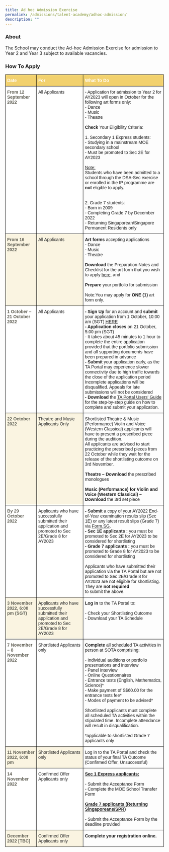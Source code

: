 ```yaml
---
title: Ad hoc Admission Exercise
permalink: /admissions/talent-academy/adhoc-admission/
description: ""
---
```

### About

The School may conduct the Ad-hoc Admission Exercise for admission to Year 2 and Year 3 subject to available vacancies.

### How To Apply

<style type="text/css">
.tg  {border-collapse:collapse;border-spacing:0;}
.tg td{border-color:black;border-style:solid;border-width:1px;font-family:Arial, sans-serif;font-size:14px;
  overflow:hidden;padding:10px 5px;word-break:normal;}
.tg th{border-color:black;border-style:solid;border-width:1px;font-family:Arial, sans-serif;font-size:14px;
  font-weight:normal;overflow:hidden;padding:10px 5px;word-break:normal;}
.tg .tg-1wig{font-weight:bold;text-align:left;vertical-align:top}
.tg .tg-r2j7{background-color:#F2D16E;color:#FFF;font-weight:bold;text-align:left;vertical-align:top}
.tg .tg-1tw9{background-color:#FFF;color:#5E5D52;font-weight:bold;text-align:left;vertical-align:top}
.tg .tg-tsok{background-color:#FFF;color:#222;text-align:left;vertical-align:top}
.tg .tg-0lax{text-align:left;vertical-align:top}
.tg .tg-sq7m{background-color:#FAF4E1;color:#5E5D52;font-weight:bold;text-align:left;vertical-align:top}
.tg .tg-gzb1{background-color:#FAF4E1;color:#222;text-align:left;vertical-align:top}
</style>
<table class="tg">
<thead>
  <tr>
    <th class="tg-r2j7"><span style="font-weight:bold;color:#FFF;background-color:#F2D16E">Date</span></th>
    <th class="tg-r2j7"><span style="font-weight:bold;color:#FFF;background-color:#F2D16E">For</span></th>
    <th class="tg-r2j7"><span style="font-weight:bold;color:#FFF;background-color:#F2D16E">What To Do</span></th>
  </tr>
</thead>
<tbody>
  <tr>
    <td class="tg-1tw9"><span style="color:#5E5D52;background-color:transparent">From 12 September 2022</span></td>
    <td class="tg-tsok">All Applicants</td>
    <td class="tg-0lax">- Application for admission to Year 2 for AY2023 will open in October for the following art forms only:<br>   - Dance<br>   - Music<br>   - Theatre<br><br><span style="font-weight:700;font-style:normal">Check </span>Your Eligibility Criteria:<br><br>1. Secondary 1 Express students:<br>   - Studying in a mainstream MOE secondary school<br>   - Must be promoted to Sec 2E for AY2023<br><br><span style="text-decoration:underline">Note:</span><br>Students who have been admitted to a school through the DSA-Sec exercise or enrolled in the IP programme are <span style="font-weight:bold">not</span> eligible to apply.<br><br><br>2. Grade 7 students:<br>   - Born in 2009<br>   - Completing Grade 7 by December 2022<br>   - Returning Singaporean/Singapore Permanent Residents only</td>
  </tr>
  <tr>
    <td class="tg-sq7m"><span style="color:#5E5D52;background-color:transparent">From 16 September 2022</span></td>
    <td class="tg-gzb1">All Applicants</td>
    <td class="tg-0lax"><span style="font-weight:700">Art forms </span>accepting applications<br>   - Dance<br>   - Music<br>   - Theatre<br><br><span style="font-weight:700">Download </span>the Preparation Notes and Checklist for the art form that you wish to apply <a rel="noopener noreferrer" target="_blank" href="https://www.sota.edu.sg/admissions/talent-academy/preparation-notes-checklists">here</a>, and<br><br><span style="font-weight:700">Prepare </span>your portfolio for submission<br><br><span style="font-weight:400;font-style:normal">Note:You may apply for </span><span style="font-weight:700">ONE (1) </span>art form only.</td>
  </tr>
  <tr>
    <td class="tg-1tw9"><span style="color:#5E5D52;background-color:transparent">1 October – 21 October 2022</span></td>
    <td class="tg-tsok">All Applicants</td>
    <td class="tg-0lax"><span style="font-weight:700">- Sign Up </span>for an account and <span style="font-weight:700">submit </span>your application from 1 October, 10:00 am (SGT) <a rel="noopener noreferrer" target="_blank" href="https://ta.sota.edu.sg/SOTA_DSA/">HERE</a><br><span style="font-weight:700">- Application closes </span>on 21 October, 5:00 pm (SGT)<br>- It takes about 45 minutes to 1 hour to complete the entire application provided that the portfolio submission and all supporting documents have been prepared in advance<br><span style="font-weight:700">- Submit </span>your application early, as the TA Portal may experience slower connectivity due to high traffic towards the close of the application period<br>Incomplete applications will be disqualified. Appeals for late submissions will not be considered<br><span style="font-weight:700">- Download </span>the <a rel="noopener noreferrer" target="_blank" href="https://www.sota.edu.sg/docs/default-source/ta-notes-checklists/2022/ta-portal-users-guide_final.pdf">TA Portal Users' Guide</a> for the step-by-step guide on how to complete and submit your application.</td>
  </tr>
  <tr>
    <td class="tg-sq7m"><span style="color:#5E5D52;background-color:transparent">22 October 2022</span></td>
    <td class="tg-gzb1">Theatre and Music Applicants Only</td>
    <td class="tg-0lax"><span style="font-weight:400;font-style:normal">Shortlisted Theatre &amp; Music (Performance) Violin and Voice (Western Classical) applicants will have to present a prescribed piece during the audition. </span><br><span style="font-weight:400;font-style:normal">All applicants are advised to start practicing the prescribed pieces from 22 October while they wait for the release of the shortlisting outcome on 3rd November.</span><br><br><span style="font-weight:700">Theatre – Download </span>the prescribed monologues<br><br><span style="font-weight:700">Music (Performance) for Violin and Voice (Western Classical) – Download </span>the 3rd set piece</td>
  </tr>
  <tr>
    <td class="tg-1tw9"><span style="color:#5E5D52;background-color:transparent">By 29 October 2022</span></td>
    <td class="tg-tsok">Applicants who have successfully submitted their application and promoted to Sec 2E/Grade 8 for AY2023</td>
    <td class="tg-0lax"><span style="font-weight:700">- Submit </span>a copy of your AY2022 End-of-Year examination results slip (Sec 1E) or any latest result slips (Grade 7) via <a rel="noopener noreferrer" target="_blank" href="https://form.gov.sg/62e8bd277be87f001197cf35">Form.SG</a>.<br><span style="font-weight:700">- Sec 1E applicants : </span>you must be promoted to Sec 2E for AY2023 to be considered for shortlisting<br><span style="font-weight:700">- Grade 7 applicants : </span>you must be promoted to Grade 8 for AY2023 to be considered for shortlisting<br><br><span style="font-weight:400;font-style:normal">Applicants who have submitted their application via the TA Portal but are not promoted to Sec 2E/Grade 8 for AY2023 are not eligible for shortlisting. They are </span><span style="font-weight:700">not required</span><br><span style="font-weight:400;font-style:normal">to submit the above.</span><br></td>
  </tr>
  <tr>
    <td class="tg-sq7m"><span style="color:#5E5D52;background-color:transparent">3 November 2022, 6:00 pm (SGT)</span></td>
    <td class="tg-gzb1">Applicants who have successfully submitted their application and promoted to Sec 2E/Grade 8 for AY2023</td>
    <td class="tg-0lax"><span style="font-weight:700;font-style:normal">Log in </span>to the TA Portal to:<br><br>- Check your Shortlisting Outcome<br>- Download your TA Schedule</td>
  </tr>
  <tr>
    <td class="tg-1tw9"><span style="color:#5E5D52;background-color:transparent">7 November – 8 November 2022</span></td>
    <td class="tg-tsok">Shortlisted Applicants only</td>
    <td class="tg-0lax"><span style="font-weight:700;font-style:normal">Complete </span>all scheduled TA activities in person at SOTA comprising:<br><br>- Individual auditions or portfolio presentations and interview<br>- Panel interview<br>- Online Questionnaires<br>- Entrance tests (English, Mathematics, Science)*<br>- Make payment of S$60.00 for the entrance tests fee*<br>- Modes of payment to be advised*<br><br><span style="font-weight:400;font-style:normal">Shortlisted applicants must complete all scheduled TA activities within the stipulated time. Incomplete attendance will result in disqualification.</span><br><br>*applicable to shortlisted Grade 7 applicants only</td>
  </tr>
  <tr>
    <td class="tg-sq7m"><span style="color:#5E5D52;background-color:transparent">11 November 2022, 6:00 pm</span></td>
    <td class="tg-gzb1">Shortlisted Applicants only</td>
    <td class="tg-0lax">Log in to the TA Portal and check the status of your final TA Outcome<br><span style="font-weight:400;font-style:normal">(Confirmed Offer, Unsuccessful)</span></td>
  </tr>
  <tr>
    <td class="tg-1tw9"><span style="color:#5E5D52;background-color:transparent">14 November 2022</span></td>
    <td class="tg-tsok">Confirmed Offer Applicants only</td>
    <td class="tg-0lax"><span style="font-weight:bold;text-decoration:underline">Sec 1 Express applicants:</span><br><br>- Submit the Acceptance Form<br>- Complete the MOE School Transfer Form<br><br><span style="font-weight:bold;text-decoration:underline">Grade 7 applicants (Returning Singaporeans/SPR)</span><br><br>- Submit the Acceptance Form by the deadline provided<br></td>
  </tr>
  <tr>
    <td class="tg-sq7m"><span style="color:#5E5D52;background-color:transparent">December 2022 [TBC]</span></td>
    <td class="tg-gzb1">Confirmed Offer Applicants only</td>
    <td class="tg-1wig">Complete your registration online.</td>
  </tr>
</tbody>
</table>